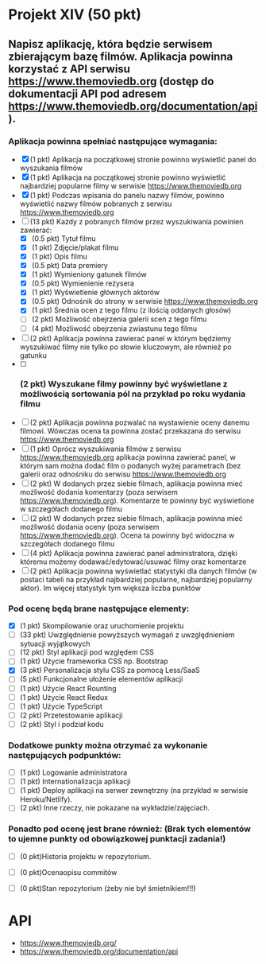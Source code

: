 # Projekt XIV (50 pkt)

## Napisz aplikację, która będzie serwisem zbierającym bazę filmów. Aplikacja powinna korzystać z API serwisu https://www.themoviedb.org (dostęp do dokumentacji API pod adresem https://www.themoviedb.org/documentation/api).

### Aplikacja powinna spełniać następujące wymagania:

   - [x] (1 pkt) Aplikacja na początkowej stronie powinno wyświetlić panel do wyszukania filmów
   - [x] (1 pkt) Aplikacja na początkowej stronie powinno wyświetlić najbardziej popularne filmy w serwisie https://www.themoviedb.org
   - [x] (1 pkt) Podczas wpisania do panelu nazwy filmów, powinno wyświetlić nazwy filmów pobranych z serwisu https://www.themoviedb.org
   - [ ] (13 pkt) Każdy z pobranych filmów przez wyszukiwania powinien zawierać:
        - [x] (0.5 pkt) Tytuł filmu
        - [x] (1 pkt) Zdjęcie/plakat filmu
        - [x] (1 pkt) Opis filmu
        - [x] (0.5 pkt) Data premiery
        - [x] (1 pkt) Wymieniony gatunek filmów
        - [x] (0.5 pkt) Wymienienie reżysera
        - [x] (1 pkt) Wyświetlenie głównych aktorów
        - [x] (0.5 pkt) Odnośnik do strony w serwisie https://www.themoviedb.org
        - [x] (1 pkt) Średnia ocen z tego filmu (z ilością oddanych głosów)
        - [ ] (2 pkt) Możliwość obejrzenia galerii scen z tego filmu
        - [ ] (4 pkt) Możliwość obejrzenia zwiastunu tego filmu
   - [ ] (2 pkt) Aplikacja powinna zawierać panel w którym będziemy wyszukiwać filmy nie tylko po słowie kluczowym, ale również po gatunku
   - [ ] ### (2 pkt) Wyszukane filmy powinny być wyświetlane z możliwością sortowania pól na przykład po roku wydania filmu
   - [ ] (2 pkt) Aplikacja powinna pozwalać na wystawienie oceny danemu filmowi. Wówczas ocena ta powinna zostać przekazana do serwisu https://www.themoviedb.org
   - [ ] (1 pkt) Oprócz wyszukiwania filmów z serwisu https://www.themoviedb.org aplikacja powinna zawierać panel, w którym sam można dodać film o podanych wyżej parametrach (bez galerii oraz odnośniku do serwisu https://www.themoviedb.org
   - [ ] (2 pkt) W dodanych przez siebie filmach, aplikacja powinna mieć możliwość dodania komentarzy (poza serwisem https://www.themoviedb.org). Komentarze te powinny być wyświetlone w szczegółach dodanego filmu
   - [ ] (2 pkt) W dodanych przez siebie filmach, aplikacja powinna mieć możliwość dodania oceny (poza serwisem https://www.themoviedb.org). Ocena ta powinny być widoczna w szczegółach dodanego filmu
   - [ ] (4 pkt) Aplikacja powinna zawierać panel administratora, dzięki któremu możemy dodawać/edytować/usuwać filmy oraz komentarze
   - [ ] (2 pkt) Aplikacja powinna wyświetlać statystyki dla danych filmów (w postaci tabeli na przykład najbardziej popularne, najbardziej popularny aktor). Im więcej statystyk tym większa liczba punktów
### Pod ocenę będą brane następujące elementy:

  - [x] (1 pkt) Skompilowanie oraz uruchomienie projektu
  - [ ] (33 pkt) Uwzględnienie powyższych wymagań z uwzględnieniem sytuacji wyjątkowych
  - [ ] (12 pkt) Styl aplikacji pod względem CSS 
  - [ ] (1 pkt) Użycie frameworka CSS np. Bootstrap
  - [x] (3 pkt) Personalizacja stylu CSS za pomocą Less/SaaS
  - [ ] (5 pkt) Funkcjonalne ułożenie elementów aplikacji
  - [ ] (1 pkt) Użycie React Rounting
  - [ ] (1 pkt) Użycie React Redux
  - [ ] (1 pkt) Użycie TypeScript
  - [ ] (2 pkt) Przetestowanie aplikacji
  - [ ] (2 pkt) Styl i podział kodu
 
### Dodatkowe punkty można otrzymać za wykonanie następujących podpunktów:

  -[ ] (1 pkt) Logowanie administratora
  -[ ] (1 pkt) Internationalizacja aplikacji
  -[ ] (1 pkt) Deploy aplikacji na serwer zewnętrzny (na przykład w serwisie Heroku/Netlify).
  -[ ] (2 pkt) Inne rzeczy, nie pokazane na wykładzie/zajęciach.

### Ponadto pod ocenę jest brane również: (Brak tych elementów to ujemne punkty od obowiązkowej punktacji zadania!)

   - [ ] (0 pkt)Historia projektu w repozytorium.
   - [ ] (0 pkt)Ocenaopisu commitów
   - [ ] (0 pkt)Stan repozytorium (żeby nie był śmietnikiem!!!)


# API 
   - https://www.themoviedb.org/
   - https://www.themoviedb.org/documentation/api